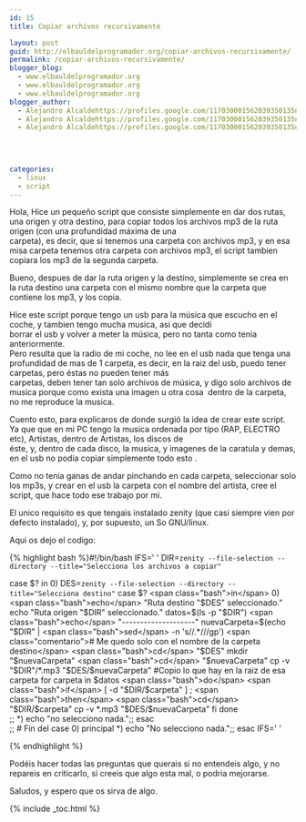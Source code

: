 ```yaml
---
id: 15
title: Copiar archivos recursivamente

layout: post
guid: http://elbauldelprogramador.org/copiar-archivos-recursivamente/
permalink: /copiar-archivos-recursivamente/
blogger_blog:
  - www.elbauldelprogramador.org
  - www.elbauldelprogramador.org
  - www.elbauldelprogramador.org
blogger_author:
  - Alejandro Alcaldehttps://profiles.google.com/117030001562039350135noreply@blogger.com
  - Alejandro Alcaldehttps://profiles.google.com/117030001562039350135noreply@blogger.com
  - Alejandro Alcaldehttps://profiles.google.com/117030001562039350135noreply@blogger.com

  
  
  
categories:
  - linux
  - script
---
```

Hola, Hice un pequeño script que consiste simplemente en dar dos rutas, una origen y otra destino, para copiar todos los archivos mp3 de la ruta origen (con una profundidad máxima de una  
carpeta), es decir, que si tenemos una carpeta con archivos mp3, y en esa misa carpeta tenemos otra carpeta con archivos mp3, el script tambien copiara los mp3 de la segunda carpeta.

Bueno, despues de dar la ruta origen y la destino, simplemente se crea en la ruta destino una carpeta con el mismo nombre que la carpeta que contiene los mp3, y los copia.

Hice este script porque tengo un usb para la música que escucho en el coche, y tambien tengo mucha musica, asi que decidi  
borrar el usb y volver a meter la música, pero no tanta como tenia anteriormente.  
Pero resulta que la radio de mi coche, no lee en el usb nada que tenga una profundidad de mas de 1 carpeta, es decir, en la raiz del usb, puedo tener carpetas, pero éstas no pueden tener más  
carpetas, deben tener tan solo archivos de música, y digo solo archivos de musica porque como exista una imagen u otra cosa&nbsp; dentro de la carpeta, no me reproduce la musica.

Cuento esto, para explicaros de donde surgió la idea de crear este script. Ya que que en mi PC tengo la musica ordenada por tipo (RAP, ELECTRO etc), Artistas, dentro de Artistas, los discos de  
éste, y, dentro de cada disco, la musica, y imagenes de la caratula y demas, en el usb no podia copiar simplemente todo esto .

Como no tenia ganas de andar pinchando en cada carpeta, seleccionar solo los mp3s, y crear en el usb la carpeta con el nombre del artista, cree el script, que hace todo ese trabajo por mi.

El unico requisito es que tengais instalado zenity (que casi siempre vien por defecto instalado), y, por supuesto, un So GNU/linux.

Aqui os dejo el codigo:

{% highlight bash %}<span class="path">#!/bin/bash</span>
<span class="bash">IFS</span>='
'
DIR=`zenity --file-selection --directory --title="Selecciona los archivos a copiar"`

<span class="bash">case</span> $? <span class="bash">in</span>
  0)
    DES=`zenity --file-selection --directory --title="Selecciona destino"`
    <span class="bash">case</span> $? <span class="bash">in</span>
    0)
      <span class="bash">echo</span> "Ruta destino "$DES" seleccionado."
      <span class="bash">echo</span> "Ruta origen "$DIR" seleccionado."
      datos=$(ls -p "$DIR")
      <span class="bash">echo</span> "--------------------"
      nuevaCarpeta=$(<span class="bash">echo</span> "$DIR" | <span class="bash">sed</span> -n 's//.*///gp') <span class="comentario"># Me quedo solo con el nombre de la carpeta destino</span>
      <span class="bash">cd</span> "$DES"
      mkdir "$nuevaCarpeta"
      <span class="bash">cd</span> "$nuevaCarpeta"
      cp -v "$DIR"/*.mp3 "$DES/$nuevaCarpeta" <span class="comentario">#Copio lo que hay en la raiz de esa carpeta</span>
      <span class="bash">for</span> carpeta <span class="bash">in</span> $datos
      <span class="bash">do</span>
        <span class="bash">if</span> [ -d "$DIR/$carpeta" ] ; <span class="bash">then</span>
          <span class="bash">cd</span> "$DIR/$carpeta"
          cp -v *.mp3 "$DES/$nuevaCarpeta"
        <span class="bash">fi</span>
      <span class="bash">done</span>              
      ;;
    *)
      <span class="bash">echo</span> "no selecciono nada.";;
      <span class="bash">esac</span>                                                      
    ;; <span class="comentario"># Fin del <span class="bash">case</span> 0) principal</span>
  *)
    <span class="bash">echo</span> "No selecciono nada.";;
    <span class="bash">esac</span>
<span class="bash">IFS</span>=' '

{% endhighlight %}

Podéis hacer todas las preguntas que querais si no entendeis algo, y no repareis en criticarlo, si creeis que algo esta mal, o podria mejorarse.

Saludos, y espero que os sirva de algo.



{% include _toc.html %}
